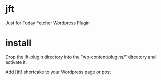 # jft
Just for Today Fetcher Wordpress Plugin

# install
Drop the jft-plugin directory into the "wp-content/plugins/" directory and activate it.

Add [jft] shortcake to your Wordpress page or post